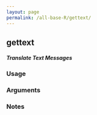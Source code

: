 ```yaml
---
layout: page
permalink: /all-base-R/gettext/
---
```


## __gettext__

#### _Translate Text Messages_

### Usage

### Arguments

### Notes
